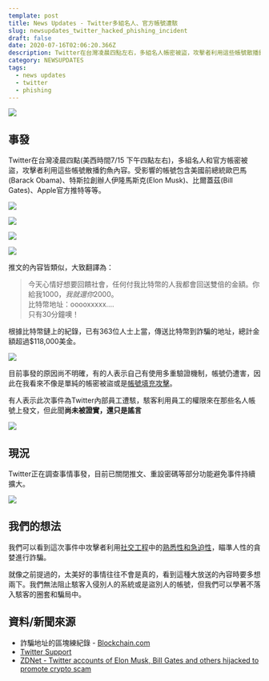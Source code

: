 ```yaml
---
template: post
title: News Updates - Twitter多組名人、官方帳號遭駭
slug: newsupdates_twitter_hacked_phishing_incident
draft: false
date: 2020-07-16T02:06:20.366Z
description: Twitter在台灣凌晨四點左右，多組名人帳密被盜，攻擊者利用這些帳號散播釣魚內容。
category: NEWSUPDATES
tags:
  - news updates
  - twitter
  - phishing
---
```

![](/media/twitter_cover.jpg)

## 事發

Twitter在台灣凌晨四點(美西時間7/15 下午四點左右)，多組名人和官方帳密被盜，攻擊者利用這些帳號散播釣魚內容。受影響的帳號包含美國前總統歐巴馬(Barack Obama)、特斯拉創辦人伊隆馬斯克(Elon Musk)、比爾蓋茲(Bill Gates)、Apple官方推特等等。

![](/media/twitter_hacked_obama.jpg)

![](/media/twitter_hacked_elon.jpg)

![](/media/twitter_billgates.jpg)

![](/media/twitter_hacked_apple.jpg)

推文的內容皆類似，大致翻譯為：

> 今天心情好想要回饋社會，任何付我比特幣的人我都會回送雙倍的金額。你給我$1000，我就還你$2000。 \
> 比特幣地址：ooooxxxxx.... \
> 只有30分鐘噢！

根據比特幣鏈上的紀錄，已有363位人士上當，傳送比特幣到詐騙的地址，總計金額超過$118,000美金。

![](/media/twitter_hacked_btcrecord.png)

目前事發的原因尚不明確，有的人表示自己有使用多重驗證機制，帳號仍遭害，因此在我看來不像是單純的帳密被盜或是[帳號填充攻擊](https://infosecdecompress.com/posts/EP3-why-does-password-has-to-be-so-complicated#%E5%B8%B8%E8%A6%8B%E5%AF%86%E7%A2%BC%E6%94%BB%E6%93%8A%E6%89%8B%E6%B3%95)。

有人表示此次事件為Twitter內部員工遭駭，駭客利用員工的權限來在那些名人帳號上發文，但此聞**尚未被證實，還只是謠言**

![](/media/twitter_hacked_rumor.jpg)

## 現況

Twitter正在調查事情事發，目前已關閉推文、重設密碼等部分功能避免事件持續擴大。

![](/media/twitter_hacked_official.jpg)

## 我們的想法

我們可以看到這次事件中攻擊者利用[社交工程](https://infosecdecompress.com/posts/ep5-the-greatest-vulnerability-is-you-and-me)中的[熟悉性和急迫性](https://infosecdecompress.com/posts/ep5-the-greatest-vulnerability-is-you-and-me#%E7%A4%BE%E4%BA%A4%E5%B7%A5%E7%A8%8B%E7%9A%84%E6%94%BB%E6%93%8A%E5%88%87%E5%85%A5%E9%BB%9E)，瞄準人性的貪婪進行詐騙。

就像之前提過的，太美好的事情往往不會是真的，看到這種大放送的內容時要多想兩下。我們無法阻止駭客入侵別人的系統或是盜別人的帳號，但我們可以學著不落入駭客的圈套和騙局中。

## 資料/新聞來源

* 詐騙地址的區塊練紀錄 - [Blockchain.com](<* https://www.blockchain.com/btc/address/bc1qxy2kgdygjrsqtzq2n0yrf2493p83kkfjhx0wlh>) 
* [Twitter Support](https://twitter.com/TwitterSupport)
* [ZDNet - Twitter accounts of Elon Musk, Bill Gates and others hijacked to promote crypto scam](https://www.zdnet.com/article/twitter-accounts-of-elon-musk-bill-gates-and-others-hijacked-to-promote-crypto-scam/)